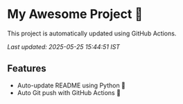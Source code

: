 # My Awesome Project 🚀

This project is automatically updated using GitHub Actions.

_Last updated: 2025-05-25 15:44:51 IST_

## Features
- Auto-update README using Python 🐍
- Auto Git push with GitHub Actions 🤖
